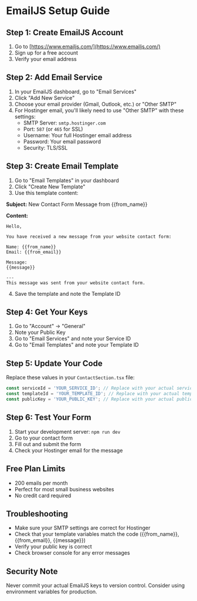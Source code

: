 # EmailJS Setup Guide

## Step 1: Create EmailJS Account
1. Go to [https://www.emailjs.com/](https://www.emailjs.com/)
2. Sign up for a free account
3. Verify your email address

## Step 2: Add Email Service
1. In your EmailJS dashboard, go to "Email Services"
2. Click "Add New Service"
3. Choose your email provider (Gmail, Outlook, etc.) or "Other SMTP"
4. For Hostinger email, you'll likely need to use "Other SMTP" with these settings:
   - SMTP Server: `smtp.hostinger.com`
   - Port: `587` (or `465` for SSL)
   - Username: Your full Hostinger email address
   - Password: Your email password
   - Security: TLS/SSL

## Step 3: Create Email Template
1. Go to "Email Templates" in your dashboard
2. Click "Create New Template"
3. Use this template content:

**Subject:** New Contact Form Message from {{from_name}}

**Content:**
```
Hello,

You have received a new message from your website contact form:

Name: {{from_name}}
Email: {{from_email}}

Message:
{{message}}

---
This message was sent from your website contact form.
```

4. Save the template and note the Template ID

## Step 4: Get Your Keys
1. Go to "Account" → "General"
2. Note your Public Key
3. Go to "Email Services" and note your Service ID
4. Go to "Email Templates" and note your Template ID

## Step 5: Update Your Code
Replace these values in your `ContactSection.tsx` file:

```typescript
const serviceId = 'YOUR_SERVICE_ID'; // Replace with your actual service ID
const templateId = 'YOUR_TEMPLATE_ID'; // Replace with your actual template ID  
const publicKey = 'YOUR_PUBLIC_KEY'; // Replace with your actual public key
```

## Step 6: Test Your Form
1. Start your development server: `npm run dev`
2. Go to your contact form
3. Fill out and submit the form
4. Check your Hostinger email for the message

## Free Plan Limits
- 200 emails per month
- Perfect for most small business websites
- No credit card required

## Troubleshooting
- Make sure your SMTP settings are correct for Hostinger
- Check that your template variables match the code ({{from_name}}, {{from_email}}, {{message}})
- Verify your public key is correct
- Check browser console for any error messages

## Security Note
Never commit your actual EmailJS keys to version control. Consider using environment variables for production.

